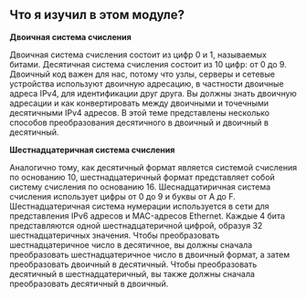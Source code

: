 <!-- verified: agorbachev 03.05.2022 -->

<!-- 5.3.1 -->
##  Что я изучил в этом модуле?

**Двоичная система счисления**

Двоичная система счисления состоит из цифр 0 и 1, называемых битами. Десятичная система счисления состоит из 10 цифр: от 0 до 9. Двоичный код важен для нас, потому что узлы, серверы и сетевые устройства используют двоичную адресацию, в частности двоичные адреса IPv4, для идентификации друг друга. Вы должны знать двоичную адресации и как конвертировать между двоичными и точечными десятичными IPv4 адресов. В этой теме представлены несколько способов преобразования десятичного в двоичный и двоичный в десятичный.

**Шестнадцатеричная система счисления**

Аналогично тому, как десятичный формат является системой счисления по основанию 10, шестнадцатеричный формат представляет собой систему счисления по основанию 16. Шеснадцатиричная система счисления использует цифры от 0 до 9 и буквы от A до F. Шестнадцатеричная система нумерации используется в сети для представления IPv6 адресов и MAC-адресов Ethernet. Каждые 4 бита представляются одной шестнадцатеричной цифрой, образуя 32 шестнадцатеричных значения. Чтобы преобразовать шестнадцатеричное число в десятичное, вы должны сначала преобразовать шестнадцатеричное число в двоичный формат, а затем преобразовать двоичный в десятичный. Чтобы преобразовать десятичный в шестнадцатеричный, вы также должны сначала преобразовать десятичный в двоичный.

<!-- 5.3.2 -->
<!-- quiz -->

